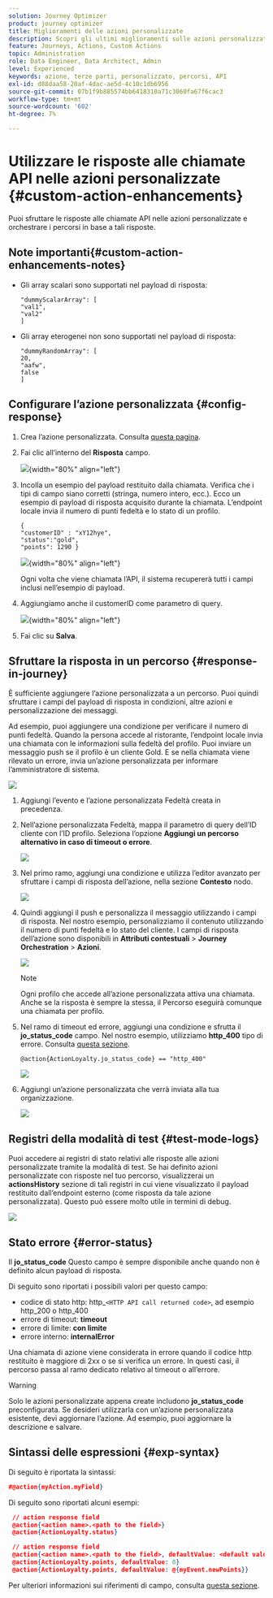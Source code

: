 ```yaml
---
solution: Journey Optimizer
product: journey optimizer
title: Miglioramenti delle azioni personalizzate
description: Scopri gli ultimi miglioramenti sulle azioni personalizzate
feature: Journeys, Actions, Custom Actions
topic: Administration
role: Data Engineer, Data Architect, Admin
level: Experienced
keywords: azione, terze parti, personalizzato, percorsi, API
exl-id: d88daa58-20af-4dac-ae5d-4c10c1db6956
source-git-commit: 07b1f9b885574bb6418310a71c3060fa67f6cac3
workflow-type: tm+mt
source-wordcount: '602'
ht-degree: 7%

---
```


# Utilizzare le risposte alle chiamate API nelle azioni personalizzate {#custom-action-enhancements}

Puoi sfruttare le risposte alle chiamate API nelle azioni personalizzate e orchestrare i percorsi in base a tali risposte.

<!--
You can now leverage API call responses in custom actions and orchestrate your journeys based on these responses.

This capability was previously only available when using data sources. You can now use it with custom actions. 
-->

## Note importanti{#custom-action-enhancements-notes}

<!--
* Custom actions should only be used with private or internal endpoints, and used with an appropriate capping or throttling limit. See [this page](../configuration/external-systems.md). 
-->

* Gli array scalari sono supportati nel payload di risposta:

  ```
  "dummyScalarArray": [
  "val1",
  "val2"
  ]
  ```

* Gli array eterogenei non sono supportati nel payload di risposta:

  ```
  "dummyRandomArray": [
  20,
  "aafw",
  false
  ]
  ```

<!--
## Best practices{#custom-action-enhancements-best-practices}

A capping limit of 5000 calls/s is defined for all custom actions. This limit has been set based on customers usage, to protect external endpoints targeted by custom actions. You need to take this into account in your audience-based journeys by defining an appropriate reading rate (5000 profiles/s when custom actions are used). If needed, you can override this setting by defining a greater capping or throttling limit through our Capping/Throttling APIs. See [this page](../configuration/external-systems.md).

You should not target public endpoints with custom actions for various reasons:

* Without proper capping or throttling, there is a risk of sending too many calls to a public endpoint that may not support such volume.
* Profile data can be sent through custom actions, so targeting a public endpoint could lead to inadvertently sharing personal information externally.
* You have no control on the data being returned by public endpoints. If an endpoint changes its API or starts sending incorrect information, those will be made available in communications sent, with potential negative impacts.
-->

<!--
## Define the custom action {#define-custom-action}

When defining the custom action, two enhancements have been made available: the addition of the GET method and the new payload response field. The other options and parameters are unchanged. See [this page](../action/about-custom-action-configuration.md).

### Endpoint configuration {#endpoint-configuration}

The **URL configuration** section has been renamed **Endpoint configuration**.

In the **Method** drop-down, you can now select **GET**.

![](assets/action-response1.png){width="70%" align="left"}

### Payloads {#payloads-new}

The **Action parameters** section has been renamed **Payloads**. Two fields are available:

* The **Request** field: this field is only available for POST and PUT calling methods.
* The **Response** field: this is the new capability. This field as available for all calling methods.

>[!NOTE]
> 
>Both these fields are optional.

![](assets/action-response2.png){width="70%" align="left"}
-->

## Configurare l’azione personalizzata {#config-response}

1. Crea l’azione personalizzata. Consulta [questa pagina](../action/about-custom-action-configuration.md).

1. Fai clic all’interno del **Risposta** campo.

   ![](assets/action-response2.png){width="80%" align="left"}

1. Incolla un esempio del payload restituito dalla chiamata. Verifica che i tipi di campo siano corretti (stringa, numero intero, ecc.). Ecco un esempio di payload di risposta acquisito durante la chiamata. L’endpoint locale invia il numero di punti fedeltà e lo stato di un profilo.

   ```
   {
   "customerID" : "xY12hye",    
   "status":"gold",
   "points": 1290 }
   ```

   ![](assets/action-response4.png){width="80%" align="left"}

   Ogni volta che viene chiamata l’API, il sistema recupererà tutti i campi inclusi nell’esempio di payload.

1. Aggiungiamo anche il customerID come parametro di query.

   ![](assets/action-response9.png){width="80%" align="left"}

1. Fai clic su **Salva**.

## Sfruttare la risposta in un percorso {#response-in-journey}

È sufficiente aggiungere l’azione personalizzata a un percorso. Puoi quindi sfruttare i campi del payload di risposta in condizioni, altre azioni e personalizzazione dei messaggi.

Ad esempio, puoi aggiungere una condizione per verificare il numero di punti fedeltà. Quando la persona accede al ristorante, l’endpoint locale invia una chiamata con le informazioni sulla fedeltà del profilo. Puoi inviare un messaggio push se il profilo è un cliente Gold. E se nella chiamata viene rilevato un errore, invia un’azione personalizzata per informare l’amministratore di sistema.

![](assets/action-response5.png)

1. Aggiungi l’evento e l’azione personalizzata Fedeltà creata in precedenza.

1. Nell’azione personalizzata Fedeltà, mappa il parametro di query dell’ID cliente con l’ID profilo. Seleziona l’opzione **Aggiungi un percorso alternativo in caso di timeout o errore**.

   ![](assets/action-response10.png)

1. Nel primo ramo, aggiungi una condizione e utilizza l’editor avanzato per sfruttare i campi di risposta dell’azione, nella sezione **Contesto** nodo.

   ![](assets/action-response6.png)

1. Quindi aggiungi il push e personalizza il messaggio utilizzando i campi di risposta. Nel nostro esempio, personalizziamo il contenuto utilizzando il numero di punti fedeltà e lo stato del cliente. I campi di risposta dell’azione sono disponibili in **Attributi contestuali** > **Journey Orchestration** > **Azioni**.

   ![](assets/action-response8.png)

   >[!NOTE]
   >
   >Ogni profilo che accede all’azione personalizzata attiva una chiamata. Anche se la risposta è sempre la stessa, il Percorso eseguirà comunque una chiamata per profilo.

1. Nel ramo di timeout ed errore, aggiungi una condizione e sfrutta il **jo_status_code** campo. Nel nostro esempio, utilizziamo
   **http_400** tipo di errore. Consulta [questa sezione](#error-status).

   ```
   @action{ActionLoyalty.jo_status_code} == "http_400"
   ```

   ![](assets/action-response7.png)

1. Aggiungi un’azione personalizzata che verrà inviata alla tua organizzazione.

   ![](assets/action-response11.png)

## Registri della modalità di test {#test-mode-logs}

Puoi accedere ai registri di stato relativi alle risposte alle azioni personalizzate tramite la modalità di test. Se hai definito azioni personalizzate con risposte nel tuo percorso, visualizzerai un **actionsHistory** sezione di tali registri in cui viene visualizzato il payload restituito dall’endpoint esterno (come risposta da tale azione personalizzata). Questo può essere molto utile in termini di debug.

![](assets/action-response12.png)

## Stato errore {#error-status}

Il **jo_status_code** Questo campo è sempre disponibile anche quando non è definito alcun payload di risposta.

Di seguito sono riportati i possibili valori per questo campo:

* codice di stato http: http_`<HTTP API call returned code>`, ad esempio http_200 o http_400
* errore di timeout: **timeout**
* errore di limite: **con limite**
* errore interno: **internalError**

Una chiamata di azione viene considerata in errore quando il codice http restituito è maggiore di 2xx o se si verifica un errore. In questi casi, il percorso passa al ramo dedicato relativo al timeout o all’errore.

>[!WARNING]
>
>Solo le azioni personalizzate appena create includono **jo_status_code** preconfigurata. Se desideri utilizzarla con un’azione personalizzata esistente, devi aggiornare l’azione. Ad esempio, puoi aggiornare la descrizione e salvare.

## Sintassi delle espressioni {#exp-syntax}

Di seguito è riportata la sintassi:

```json
#@action{myAction.myField} 
```

Di seguito sono riportati alcuni esempi:

```json
 // action response field
 @action{<action name>.<path to the field>}
 @action{ActionLoyalty.status}
```

```json
 // action response field
 @action{<action name>.<path to the field>, defaultValue: <default value expression>}
 @action{ActionLoyalty.points, defaultValue: 0}
 @action{ActionLoyalty.points, defaultValue: @{myEvent.newPoints}}
```

Per ulteriori informazioni sui riferimenti di campo, consulta [questa sezione](../building-journeys/expression/field-references.md).
